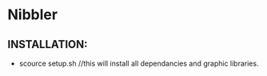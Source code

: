 # Nibbler

## INSTALLATION:
* scource setup.sh //this will install all dependancies and graphic libraries.
